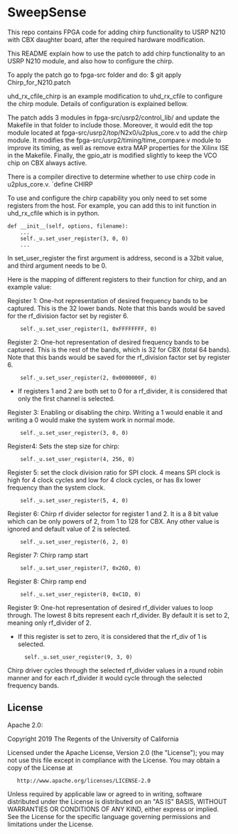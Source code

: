 # SweepSense
This repo contains FPGA code for adding chirp functionality to USRP N210 with 
CBX daughter board, after the required hardware modification.

This README explain how to use the patch to add chirp functionality to an USRP
N210 module, and also how to configure the chirp.

To apply the patch go to fpga-src folder and do:
    $ git apply Chirp_for_N210.patch

uhd_rx_cfile_chirp is an example modification to uhd_rx_cfile to configure the
chirp module. Details of configuration is explained bellow. 

The patch adds 3 modules in fpga-src/usrp2/control_lib/ and update the Makefile
in that folder to include those.  Moreover, it would edit the top module
located at fpga-src/usrp2/top/N2x0/u2plus_core.v to add the chirp module.
It modifies the fpga-src/usrp2/timing/time_compare.v module to improve
its timing, as well as remove extra MAP properties for the Xilinx ISE in the
Makefile. Finally, the gpio_atr is modified slightly to keep the VCO chip on
CBX always active.

There is a compiler directive to determine whether to use chirp code in
u2plus_core.v.
`define CHIRP

To use and configure the chirp capability you only need to set some registers
from the host. For example, you can add this to init function in uhd_rx_cfile
which is in python.

    def __init__(self, options, filename):
        ...
        self._u.set_user_register(3, 0, 0)
        ...

In set_user_register the first argument is address, second is a 32bit value,
and third argument needs to be 0.

Here is the mapping of different registers to their function for chirp, and an
example value:

Register 1:
One-hot representation of desired frequency bands to be captured. This is the
32 lower bands. Note that this bands would be saved for the rf_division factor
set by register 6.

        self._u.set_user_register(1, 0xFFFFFFFF, 0)

Register 2:
One-hot representation of desired frequency bands to be captured. This is the
rest of the bands, which is 32 for CBX (total 64 bands). Note that this bands
would be saved for the rf_division factor set by register 6.

        self._u.set_user_register(2, 0x0000000F, 0)

* If registers 1 and 2 are both set to 0 for a rf_divider, it is considered
that only the first channel is selected.

Register 3:
Enabling or disabling the chirp. Writing a 1 would enable it and writing a 0
would make the system work in normal mode.

        self._u.set_user_register(3, 0, 0)

Register4:
Sets the step size for chirp:

        self._u.set_user_register(4, 256, 0)

Register 5:
set the clock division ratio for SPI clock. 4 means SPI clock is high for 
4 clock cycles and low for 4 clock cycles, or has 8x lower frequency than 
the system clock. 

        self._u.set_user_register(5, 4, 0)

Register 6:
Chirp rf divider selector for register 1 and 2. It is a 8 bit value which can
be only powers of 2, from 1 to 128 for CBX. Any other value is ignored and
default value of 2 is selected.

        self._u.set_user_register(6, 2, 0)

Register 7:
Chirp ramp start

        self._u.set_user_register(7, 0x26D, 0)

Register 8:
Chirp ramp end

        self._u.set_user_register(8, 0xC1D, 0)

Register 9:
One-hot representation of desired rf_divider values to loop through. The
lowest 8 bits represent each rf_divider. By default it is set to 2, meaning
only rf_divider of 2.
* If this register is set to zero, it is considered that the rf_div of 1 is
selected.

        self._u.set_user_register(9, 3, 0)

Chirp driver cycles through the selected rf_divider values in a round robin
manner and for each rf_divider it would cycle through the selected frequency
bands.

## License

Apache 2.0:

   Copyright 2019 The Regents of the University of California

   Licensed under the Apache License, Version 2.0 (the "License");
   you may not use this file except in compliance with the License.
   You may obtain a copy of the License at

       http://www.apache.org/licenses/LICENSE-2.0

   Unless required by applicable law or agreed to in writing, software
   distributed under the License is distributed on an "AS IS" BASIS,
   WITHOUT WARRANTIES OR CONDITIONS OF ANY KIND, either express or implied.
   See the License for the specific language governing permissions and
   limitations under the License.
